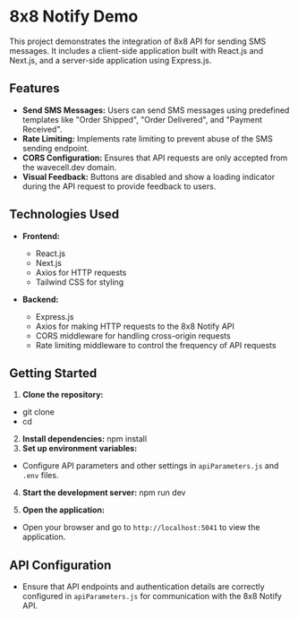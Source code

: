 # 8x8 Notify Demo

This project demonstrates the integration of 8x8 API for sending SMS messages. It includes a client-side application built with React.js and Next.js, and a server-side application using Express.js.

## Features

- **Send SMS Messages:** Users can send SMS messages using predefined templates like "Order Shipped", "Order Delivered", and "Payment Received".
- **Rate Limiting:** Implements rate limiting to prevent abuse of the SMS sending endpoint.
- **CORS Configuration:** Ensures that API requests are only accepted from the wavecell.dev domain.
- **Visual Feedback:** Buttons are disabled and show a loading indicator during the API request to provide feedback to users.

## Technologies Used

- **Frontend:**
  - React.js
  - Next.js
  - Axios for HTTP requests
  - Tailwind CSS for styling

- **Backend:**
  - Express.js
  - Axios for making HTTP requests to the 8x8 Notify API
  - CORS middleware for handling cross-origin requests
  - Rate limiting middleware to control the frequency of API requests

## Getting Started

1. **Clone the repository:**
- git clone <repository-url>
- cd <project-directory>
2. **Install dependencies:**
npm install
3. **Set up environment variables:**
- Configure API parameters and other settings in `apiParameters.js` and `.env` files.

4. **Start the development server:**
npm run dev

5. **Open the application:**
- Open your browser and go to `http://localhost:5041` to view the application.

## API Configuration

- Ensure that API endpoints and authentication details are correctly configured in `apiParameters.js` for communication with the 8x8 Notify API.